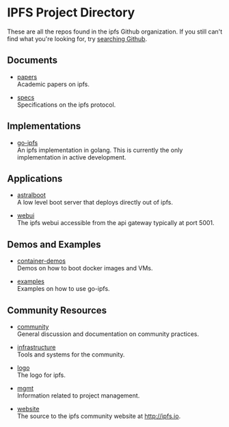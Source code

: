 IPFS Project Directory
======================
These are all the repos found in the ipfs Github organization. If you still can't find what you're looking for, try [searching Github]( https://github.com/search?utf8=%E2%9C%93&q=user%3Aipfs).

## Documents
* [papers](https://github.com/ipfs/papers)  
    Academic papers on ipfs.
    
* [specs](https://github.com/ipfs/specs)  
    Specifications on the ipfs protocol.


## Implementations
* [go-ipfs](https://github.com/ipfs/go-ipfs)  
    An ipfs implementation in golang. This is currently the only implementation in active development.


## Applications
* [astralboot](https://github.com/ipfs/astralboot)  
    A low level boot server that deploys directly out of ipfs.
    
* [webui](https://github.com/ipfs/webui)  
    The ipfs webui accessible from the api gateway typically at port 5001.
    
    
## Demos and Examples
* [container-demos](https://github.com/ipfs/container-demos)  
    Demos on how to boot docker images and VMs.
    
* [examples](https://github.com/ipfs/examples)  
    Examples on how to use go-ipfs.


## Community Resources
* [community](https://github.com/ipfs/community)  
    General discussion and documentation on community practices.

* [infrastructure](https://github.com/ipfs/infrastructure)  
    Tools and systems for the community.
    
* [logo](https://github.com/ipfs/logo)  
    The logo for ipfs.
  
* [mgmt](https://github.com/ipfs/mgmt)  
    Information related to project management.

* [website](https://github.com/ipfs/website)  
    The source to the ipfs community website at http://ipfs.io.
